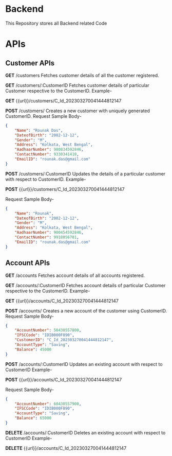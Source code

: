 # Backend
This Repository stores all Backend related Code

# APIs

## Customer APIs

**GET** /customers
Fetches customer details of all the customer registered.


**GET** /customers/:CustomerID
Fetches customer details of particular Customer respective to the CustomerID.
Example- 

**GET** {{url}}/customers/C_Id_202303270041444812147



**POST** /customers/
Creates a new customer with uniquely generated CustomerID.
Request Sample Body-
```json
{
    "Name": "Rounak Das",
    "DateofBirth": "2002-12-12",
    "Gender": "M",
    "Address": "Kolkata, West Bengal",
    "AadhaarNumber": 980834592846,
    "ContactNumber": 9330341418,
    "EmailID": "rounak.das@gmail.com"
}

```

**POST** /customers/:CustomerID
Updates the details of a particular customer with respect to CustomerID.
Example- 

**POST** {{url}}/customers/C_Id_202303270041444812147

Request Sample Body-
```json
{
    "Name": "Rounak",
    "DateofBirth": "2002-12-12",
    "Gender": "M",
    "Address": "Kolkata, West Bengal",
    "AadhaarNumber": 900454592846,
    "ContactNumber": 9918056781,
    "EmailID": "rounak.das@gmail.com"
}
```


## Account APIs

**GET** /accounts
Fetches account details of all accounts registered.


**GET** /accounts/:CustomerID
Fetches account details of particular Customer respective to the CustomerID.
Example- 

**GET** {{url}}/accounts/C_Id_202303270041444812147



**POST** /accounts/
Creates a new account of the customer using CustomerID.
Request Sample Body-
```json
{
    "AccountNumber": 50430557800,
    "IFSCCode": "IDIB000F890",
    "CustomerID": "C_Id_202303270041444812147",
    "AccountType": "Saving",
    "Balance": 45000
}
```

**POST** /accounts/:CustomerID
Updates an existing account with respect to CustomerID
Example- 

**POST** {{url}}/accounts/C_Id_202303270041444812147

Request Sample Body-
```json
{
    "AccountNumber": 60430557900,
    "IFSCCode": "IDIB000F890",
    "AccountType": "Saving",
    "Balance": 65000
}
```


**DELETE** /accounts/:CustomerID
Deletes an existing account with respect to CustomerID
Example-

**DELETE** {{url}}/accounts/C_Id_202303270041444812147




